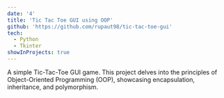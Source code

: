```yaml
---
date: '4'
title: 'Tic Tac Toe GUI using OOP'
github: 'https://github.com/rupaut98/tic-tac-toe-gui'
tech:
  - Python
  - Tkinter
showInProjects: true
---
```


A simple Tic-Tac-Toe GUI game. This project delves into the principles of Object-Oriented Programming (OOP), showcasing encapsulation, inheritance, and polymorphism.